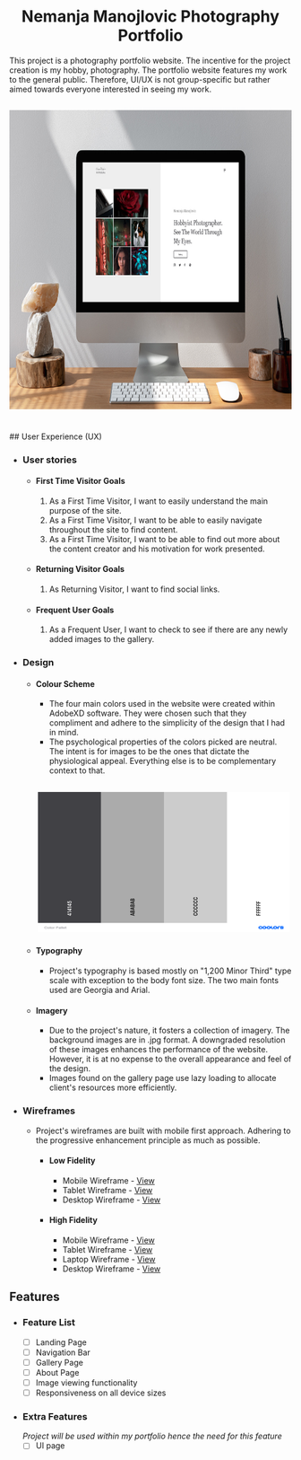 <h1 align="center"> Nemanja Manojlovic Photography Portfolio </h1>

This project is a photography portfolio website. The incentive for the project creation is my hobby, photography.
The portfolio website features my work to the general public. Therefore, UI/UX is not group-specific but rather aimed towards everyone interested in seeing my work.

<h2 align="center"><img src="assets/doc-images/Desktop_mockup.jpg" width="800" height="533"> </h2>
<br>
## User Experience (UX)

- ### User stories
    - #### First Time Visitor Goals
      1. As a First Time Visitor, I want to easily understand the main purpose of the site.
      2. As a First Time Visitor, I want to be able to easily navigate throughout the site to find content.
      3. As a First Time Visitor, I want to be able to find out more about the content creator and his motivation for work presented.
  
    - #### Returning Visitor Goals
      1. As Returning Visitor, I want to find social links.
    
    - #### Frequent User Goals
      1. As a Frequent User, I want to check to see if there are any newly added images to the gallery.

- ### Design
  - #### Colour Scheme
    - The four main colors used in the website were created within AdobeXD software. They were chosen such that they compliment and adhere to the simplicity of the design that I had in mind.
    - The psychological properties of the colors picked are neutral. The intent is for images to be the ones that dictate the physiological appeal. Everything else is to be complementary context to that.

    <h2 align="center"><img src="assets/doc-images/Color_Pallet.png" width="450" height="250" alt="website-palette"></h2>
  - #### Typography
    - Project's typography is based mostly on "1,200 Minor Third" type scale with exception to the body font size. The two main fonts used are Georgia and Arial.
  - #### Imagery
    - Due to the project's nature, it fosters a collection of imagery. The background images are in .jpg format. A downgraded resolution of these images enhances the performance of the website. However, it is at no expense to the overall appearance and feel of the design.
    - Images found on the gallery page use lazy loading to allocate client's resources more efficiently.

* ### Wireframes

  - Project's wireframes are built with mobile first approach. Adhering to the progressive enhancement principle as much as possible.

    - #### Low Fidelity
      - Mobile Wireframe - [View](https://github.com/Manojlovic1998/nemanja_manojlovic_photography_portfolio/tree/main/assets/wireframes/Low%20Fidelity/Mobile)
      - Tablet Wireframe - [View](https://github.com/Manojlovic1998/nemanja_manojlovic_photography_portfolio/tree/main/assets/wireframes/Low%20Fidelity/Tablet)
      - Desktop Wireframe - [View](https://github.com/Manojlovic1998/nemanja_manojlovic_photography_portfolio/tree/main/assets/wireframes/Low%20Fidelity/Desktop)
    
    - #### High Fidelity
      - Mobile Wireframe - [View](https://github.com/Manojlovic1998/nemanja_manojlovic_photography_portfolio/tree/main/assets/wireframes/High%20Fidelity/Mobile)
      - Tablet Wireframe - [View](https://github.com/Manojlovic1998/nemanja_manojlovic_photography_portfolio/tree/main/assets/wireframes/High%20Fidelity/Tablet)
      - Laptop Wireframe - [View](https://github.com/Manojlovic1998/nemanja_manojlovic_photography_portfolio/tree/main/assets/wireframes/High%20Fidelity/Laptop)
      - Desktop Wireframe - [View](https://github.com/Manojlovic1998/nemanja_manojlovic_photography_portfolio/tree/main/assets/wireframes/High%20Fidelity/Desktop)
    
## Features
- ### Feature List
  - [ ] Landing Page
  - [ ] Navigation Bar
  - [ ] Gallery Page
  - [ ] About Page
  - [ ] Image viewing functionality
  - [ ] Responsiveness on all device sizes

- ### Extra Features
  *Project will be used within my portfolio hence the need for this feature*
  - [ ] UI page 
